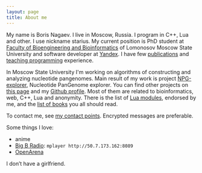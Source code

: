 ```yaml
---
layout: page
title: About me
---
```


My name is Boris Nagaev. I live in Moscow, Russia.
I program in C++, Lua and other. I use nickname starius.
My current position is PhD student at [Faculty of
Bioengineering and Bioinformatics][fbb]
of Lomonosov Moscow State University and software developer
at [Yandex][yandex]. I have few [publications][publications]
and [teaching programming][luaandc] experience.

In Moscow State University I'm working on algorithms
of constructing and analyzing nucleotide pangenomes.
Main result of my work is project [NPG-explorer][npge],
Nucleotide PanGenome explorer.
You can find other projects on [this page][code] and my
[Github profile][github]. Most of them are related to
bioinformatics, web, C++, Lua and anonymity. There is
the list of [Lua modules][lua-toolbox], endorsed by me,
and the [list of books][links] you all should read.


[fbb]: http://en.fbb.msu.ru/
[yandex]: https://company.yandex.com/
[luaandc]: http://kodomo.fbb.msu.ru/wiki/Main/LuaAndC
[npge]: http://mouse.belozersky.msu.ru/tools/npge.html
[code]: /code
[publications]: /articles
[github]: https://github.com/starius/
[lua-toolbox]: https://lua-toolbox.com/user/129
[links]: /links

To contact me, see [my contact points][contact].
Encrypted messages are preferable.

Some things I love:

 * anime
 * [Big B Radio](http://www.bigbradio.com/):
    `mplayer http://50.7.173.162:8089`
 * [OpenArena][oa]

I don’t have a girlfriend.

[oa]: http://openarena.ws
[contact]: /contact
